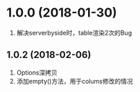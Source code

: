 <a name="1.0.0"></a>
# 1.0.0 (2018-01-30)
1. 解决serverbyside时，table渲染2次的Bug


<a name="1.0.2"></a>
## 1.0.2 (2018-02-06)
1. Options深拷贝
2. 添加empty()方法，用于colums修改的情况
